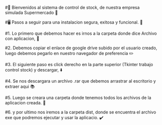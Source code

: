 #👤 Bienvenidos al sistema de control de stock, de nuestra empresa simulada Supermercado 🏨

#🖥️ Pasos a seguir para una instalacion segura, exitosa y funcional. 🙂

#1. Lo primero que debemos hacer es irnos a la carpeta donde dice Archivo con aplicacion, 📱
   
#2. Debemos copiar el enlace de google drive subido por el usuario creado, luego debemos pegarlo en nuestro navegador de preferencia ✏️
   
#3. El siguiente paso es click derecho en la parte superior (Tkinter trabajo control stock) y descargar, ⬇️
   
#4. Se nos descargara un archivo .rar que debemos arrastrar al escritorio y extraer aqui 📚
   
#5. Luego se creara una carpeta donde tenemos todos los archivos de la aplicacion creada. 📕
  
#6. y por ultimo nos iremos a la carpeta dist, donde se encuentra el archivo exe que podremos ejecutar y usar la aplicacio. ✔️
